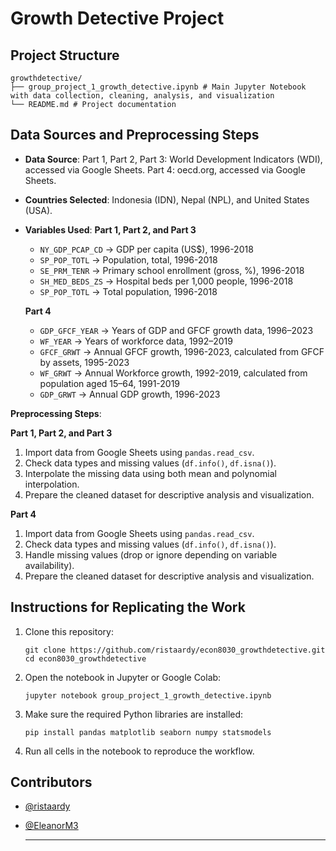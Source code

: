 # Growth Detective Project

## Project Structure

```
growthdetective/
├── group_project_1_growth_detective.ipynb # Main Jupyter Notebook with data collection, cleaning, analysis, and visualization
└── README.md # Project documentation

```

## Data Sources and Preprocessing Steps
- **Data Source**:
  Part 1, Part 2, Part 3: World Development Indicators (WDI), accessed via Google Sheets.
  Part 4: oecd.org, accessed via Google Sheets.

- **Countries Selected**: Indonesia (IDN), Nepal (NPL), and United States (USA).  

- **Variables Used**:
  **Part 1, Part 2, and Part 3**
  - `NY_GDP_PCAP_CD` → GDP per capita (US$), 1996-2018
  - `SP_POP_TOTL` → Population, total, 1996-2018
  - `SE_PRM_TENR` → Primary school enrollment (gross, %), 1996-2018  
  - `SH_MED_BEDS_ZS` → Hospital beds per 1,000 people, 1996-2018  
  - `SP_POP_TOTL` → Total population, 1996-2018
  
  **Part 4**
  - `GDP_GFCF_YEAR` → Years of GDP and GFCF growth data, 1996–2023
  - `WF_YEAR` → Years of workforce data, 1992–2019
  - `GFCF_GRWT` → Annual GFCF growth, 1996-2023, calculated from GFCF by assets, 1995-2023
  - `WF_GRWT` → Annual Workforce growth, 1992-2019, calculated from population aged 15–64, 1991-2019
  - `GDP_GRWT` → Annual GDP growth, 1996-2023

**Preprocessing Steps**:

**Part 1, Part 2, and Part 3**
1. Import data from Google Sheets using `pandas.read_csv`.  
2. Check data types and missing values (`df.info()`, `df.isna()`).  
3. Interpolate the missing data using both mean and polynomial interpolation.  
4. Prepare the cleaned dataset for descriptive analysis and visualization.  

**Part 4**
1. Import data from Google Sheets using `pandas.read_csv`.
2. Check data types and missing values (`df.info()`, `df.isna()`).
3. Handle missing values (drop or ignore depending on variable availability).
4. Prepare the cleaned dataset for descriptive analysis and visualization.

## Instructions for Replicating the Work
1. Clone this repository:
   ```
   git clone https://github.com/ristaardy/econ8030_growthdetective.git
   cd econ8030_growthdetective
   ```

2. Open the notebook in Jupyter or Google Colab:
   ```
   jupyter notebook group_project_1_growth_detective.ipynb
   ```

3. Make sure the required Python libraries are installed:
   ```
   pip install pandas matplotlib seaborn numpy statsmodels
   ```
4. Run all cells in the notebook to reproduce the workflow.

## Contributors
- [@ristaardy](https://github.com/ristaardy)  
- [@EleanorM3](https://github.com/EleanorM3)

   ---
